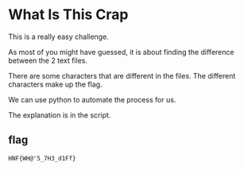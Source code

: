 # What Is This Crap

This is a really easy challenge.

As most of you might have guessed, it is about finding the difference between the 2 text files.

There are some characters that are different in the files. The different characters make up the flag.

We can use python to automate the process for us.

The explanation is in the script.

## flag

`HNF{WH@'5_7H3_d1Ff}`

